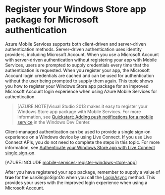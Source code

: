 <properties 
	pageTitle="Register your Windows Store app package for Microsoft authentication" 
	description="Learn how to register your Windows Store app for Microsoft authentication in your Azure Mobile Services application" 
	services="mobile-services" 
	documentationCenter="" 
	authors="ggailey777" 
	manager="dwrede" 
	editor=""/>

<tags 
	ms.service="mobile-services" 
	ms.date="04/13/2015" 
	wacn.date=""/>

# Register your Windows Store app package for Microsoft authentication

Azure Mobile Services supports both client-driven and server-driven authentication methods. Server-driven authentication uses identity providers, including Microsoft Account. When you use a Microsoft Account with server-driven authentication without registering your app with Mobile Services, users are prompted to supply credentials every time that the authentication is requested. When you register your app, the Microsoft Account login credentials are cached and can be used for authentication without the user being prompted to supply them again. This topic shows you how to register your Windows Store app package for an improved Microsoft Account login experience when using Azure Mobile Services for authentication. 

>[AZURE.NOTE]Visual Studio 2013 makes it easy to register your Windows Store app package with Mobile Services. For more information, see <a href="http://msdn.microsoft.com/zh-cn/library/windows/apps/xaml/dn263182.aspx">Quickstart: Adding push notifications for a mobile service</a> in the Windows Dev Center.

Client-managed authentication can be used to provide a single sign-on experience on a Windows device by using Live Connect. If you use Live Connect APIs, you do not need to complete the steps in this topic. For more information, see [Authenticate your Windows Store app with Live Connect single sign-on].   

[AZURE.INCLUDE [mobile-services-register-windows-store-app](../includes/mobile-services-register-windows-store-app.md)]

After you have registered your app package, remember to supply a value of <strong>true</strong> for the <em>useSingleSignOn</em> when you call the <a href="https://msdn.microsoft.com/zh-cn/library/azure/microsoft.windowsazure.mobileservices.singlesignonextensions.loginasync.aspx" target="_blank">LoginAsync</a> method. This provides your users with the improved login experience when using a Microsoft Account.

<!-- Anchors. -->
<!-- Images. -->


<!-- URLs. -->
[Get started with push notifications]: /documentation/articles/mobile-services-javascript-backend-windows-store-dotnet-get-started-push/
[Authenticate your Windows Store app with Live Connect single sign-on]: /documentation/articles/mobile-services-windows-store-dotnet-single-sign-on
[Get started with users C#]: /documentation/articles/mobile-services-windows-store-dotnet-get-started-users/
[Get started with users JavaScript]: /documentation/articles/mobile-services-javascript-backend-windows-store-dotnet-get-started-with-users-js/
